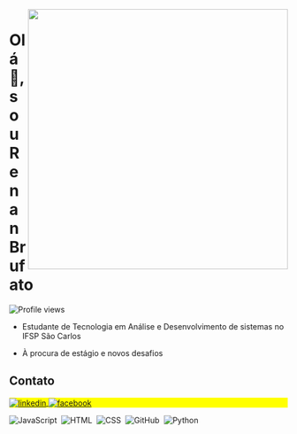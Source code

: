<img align="right" height="470em" src="https://raw.githubusercontent.com/gist/ReBrufato/5e1f78814dac4c0941d6759573414c8b/raw/60f286b7f7e774d10d7820311c25d894a3b34c7f/githubCard.svg">

<h1 align="left">Olá 👋, sou Renan Brufato</h1>
<p align="left"> <img src="https://komarev.com/ghpvc/?username=ReBrufato&color=green" alt="Profile views" /> </p>

 - Estudante de Tecnologia em Análise e Desenvolvimento de sistemas no IFSP São Carlos
 
 - À procura de estágio e novos desafios

## Contato
<p align="left" style="background:yellow">
<a href="https://linkedin.com/in/renan-brufato-19594a229" target="_blank">
  <img align="center" src="https://img.shields.io/badge/-renanbrufato-05122A?style=flat&logo=linkedin" alt="linkedin"/>
</a>
<a href="https://www.facebook.com/renan.brufato" target="_blank">
 <img align="center" src="https://img.shields.io/badge/-renanbrufato-05122A?style=flat&logo=facebook" alt="facebook"/>
</a>

</p>

![JavaScript](https://img.shields.io/badge/-JavaScript-black?style=flat&logo=javascript)&nbsp;
![HTML](https://img.shields.io/badge/-HTML-black?style=flat&logo=HTML5)&nbsp;
![CSS](https://img.shields.io/badge/-CSS-black?style=flat&logo=CSS3&logoColor=1572B6)&nbsp;
![GitHub](https://img.shields.io/badge/-GitHub-black?style=flat&logo=github)&nbsp;
![Python](https://img.shields.io/badge/-Python-black?style=flat&logo=python)&nbsp;
<!--
**ReBrufato/ReBrufato** is a ✨ _special_ ✨ repository because its `README.md` (this file) appears on your GitHub profile.

Here are some ideas to get you started:

- 🔭 I’m currently working on ...
- 🌱 I’m currently learning ...
- 👯 I’m looking to collaborate on ...
- 🤔 I’m looking for help with ...
- 💬 Ask me about ...
- 📫 How to reach me: ...
- 😄 Pronouns: ...
- ⚡ Fun fact: ...
-->
